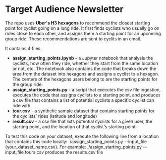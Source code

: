 # Target Audience Newsletter
The repo uses  __Uber's H3 hexagons__ to recommend the closest starting point for cyclist going on a long ride. It first finds cyclists who usually go on rides close to each other, and assigns them a starting point for an upcoming group ride. These recommendations are sent to cyclits in an email.

It contains 4 files:
- **assign_starting_points.ipynb** - a Jupyter notebook that analysis the cyclists, how often they ride, whether they start from the same location or not, etc. The notebook also contains the code that breaks down the area from the dataset into hexagons and assigns a cyclist to a hexagon. The centers of the hexagons users belong to are the starting points for the group ride.
- **assign_starting_points.py** - a script that executes the csv file ingestion, executes the code that assigns cyclists to a starting point, and produces a csv file that contains a list of potential cyclists
a specific cyclist can ride with
- **tour.csv** - a synthetic sample dataset that contains starting points for the cyclists' rides (latitude and longitude)
- **result.csv** - a csv file that lists potential cyclists for a given user, the starting point, and the location of that cyclist's starting point

To test this code on your dataset, execute the following line from a location that contains this code locally: ./assign_starting_points.py --input_file {your_dataset_name.csv}. For example: ./assign_starting_points.py --input_file tours.csv produces the results.csv file
 

